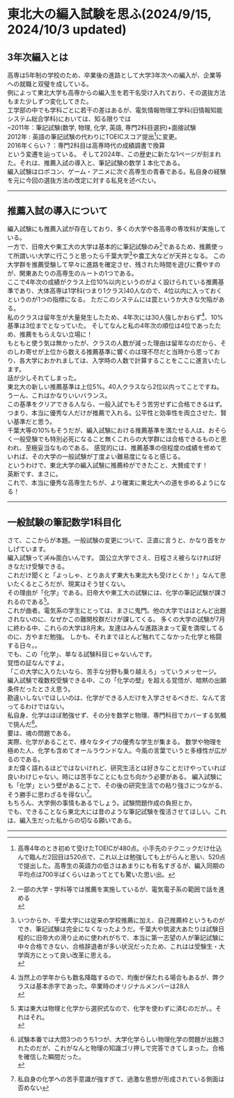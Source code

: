<!-- Google tag (gtag.js) -->
<script async src="https://www.googletagmanager.com/gtag/js?id=G-8P412RLRC8"></script>
<script>
  window.dataLayer = window.dataLayer || [];
  function gtag(){dataLayer.push(arguments);}
  gtag('js', new Date());

  gtag('config', 'G-8P412RLRC8');
</script>

# 東北大の編入試験を思ふ(2024/9/15, 2024/10/3 updated)

## 3年次編入とは

高専は5年制の学校のため、卒業後の進路として大学3年次への編入が、企業等への就職と双璧を成している。<br>
例によって東北大学も高専からの編入生を若干名受け入れており、その選抜方法もまた少しずつ変化してきた。<br>
工学部の中でも学科ごとに若干の差はあるが、電気情報物理工学科(旧情報知能システム総合学科)においては、知る限りでは<br>
~2011年：筆記試験(数学, 物理, 化学, 英語, 専門2科目選択)+面接試験<br>
2012年 : 英語の筆記試験の代わりにTOEICスコア提出[^1]に変更。<br>
2016年くらい？：専門2科目は高専時代の成績調書で換算<br>
という変遷を辿っている。
そして2024年、この歴史に新たな1ページが刻まれた。それは、推薦入試の導入と、筆記試験の数学１本化である。<br>
編入試験はロボコン、ゲーム・アニメに次ぐ高専生の青春である。私自身の経験を元に今回の選抜方法の改定に対する私見を述べたい。<br>

---
[^1]: 高専4年のとき初めて受けたTOEICが480点。小手先のテクニックだけ仕込んで臨んだ2回目は520点で、これ以上は勉強しても上がらんと思い、520点で提出した。高専生の英語力の低さはあまりにも有名すぎるが、編入同期の平均点は700半ばくらいはあってとても驚いた思い出。


## 推薦入試の導入について
編入試験にも推薦入試が存在しており、多くの大学や各高専の専攻科が実施している。<br>
一方で、旧帝大や東工大の大学は基本的に筆記試験のみ[^2]であるため、推薦使って所謂いい大学に行こうと思ったら千葉大学[^3]や農工大などが天井となる。
この大学群を推薦受験して早々に進路を確定させ、残された時間を遊びに費やすのが、関東あたりの高専生のルートの1つである。<br>
ここで4年次の成績がクラス上位10%以内というのがよく設けられている推薦基準であり、大体高専は1学科(つまり1クラス)40人なので、4位以内に入っておくというのが1つの指標になる。
ただこのシステムには罠というか大きな欠陥がある。<br>
私のクラスは留年生が大量発生したため、4年次には30人強しかおらず[^4]、10%基準は3位までとなっていた。
そしてなんと私の4年次の順位は4位であったため、推薦をもらえない立場に！<br>
もともと使う気は無かったが、クラスの人数が減った理由は留年なのだから、そのしわ寄せが上位から数える推薦基準に響くのは理不尽だと当時から思っており、各大学におかれましては、入学時の人数で計算することをここに進言いたします。<br>
話が少しそれてしまった。<br>
東北大の新しい推薦基準は上位5%。40人クラスなら2位以内ってことですね。うーん、これはかなりいいバランス。<br>
この基準をクリアできる人なら、一般入試でもそう苦労せずに合格できるはず。
つまり、本当に優秀な人だけが推薦で入れる。公平性と効率性を両立させた、賢い基準だと思う。<br>
千葉大等の10%もそうだが、編入試験における推薦基準を満たせる人は、おそらく一般受験でも特別必死になること無くこれらの大学群には合格できるものと思われ、至極妥当なものである。
感覚的には、推薦基準の倍程度の成績を修めていれば、その大学の一般試験が丁度よい難易度になると感じる。<br>
というわけで、東北大学の編入試験に推薦枠ができたこと、大賛成です！<br>
英断です、まさに。<br>
これで、本当に優秀な高専生たちが、より確実に東北大への道を歩めるようになる！<br>

---
[^2]: 一部の大学・学科等では推薦を実施しているが、電気電子系の範囲で話を進める<br>
[^3]: いつからか、千葉大学には従来の学校推薦に加え、自己推薦枠というものができ、筆記試験は完全になくなったようだ。千葉大や筑波大あたりは試験日程的に旧帝大の滑り止めに使われがちで、本当に第一志望の人が筆記試験に中々合格できない、合格辞退者が多い状況だったため、これはは受験生・大学両方にとって良い改革に思える。<br>
[^4]: 当然上の学年からも数名降臨するので、均衡が保たれる場合もあるが、弊クラスは基本赤字であった。卒業時のオリジナルメンバーは28人<br>


## 一般試験の筆記数学1科目化

さて、ここからが本題。一般試験の変更について、正直に言うと、かなり首をかしげています。<br>
編入試験って~~ズル~~面白いんです。
国公立大学でさえ、日程さえ被らなければ好きなだけ受験できる。<br>
これだけ聞くと「よっしゃ、とりあえず東大も東北大も受けとくか！」なんて思いたくるところだが、現実はそう甘くない。<br>
その理由が「化学」である。旧帝大や東工大の試験には、化学の筆記試験が課されるのである[^5]。<br>
これが曲者。電気系の学生にとっては、まさに鬼門。他の大学ではほとんど出題されないのに、なぜかこの難関校群だけが課してくる。
多くの大学の試験が7月に終わる中、これらの大学は8月末。友達はみんな進路決まって夏を満喫してるのに、方やまだ勉強。
しかも、それまでほとんど触れてこなかった化学と格闘する日々。。<br>
でも、この「化学」、単なる試験科目じゃないんです。<br>
覚悟の証なんですよ。<br>
「この大学に入りたいなら、苦手な分野も乗り越えろ」っていうメッセージ。
編入試験で複数校受験できる中、この「化学の壁」を超える覚悟が、暗黙の出願条件だったとさえ思う。<br>
勘違いしないでほしいのは、化学ができる人だけを入学させるべきだ、なんて言ってるわけではない。<br>
私自身、化学はほぼ勉強せず、その分を数学と物理、専門科目でカバーする気概で挑んだ[^6]。<br>
要は、魂の問題である。<br>
実際、化学があることで、様々なタイプの優秀な学生が集まる。
数学や物理を極めた人、化学も含めてオールラウンドな人。今風の言葉でいうと多様性が広がるのである。<br>
まだ偉く語れるほどではないけれど、研究生活とは好きなことだけやっていれば良いわけじゃない。時には苦手なことにも立ち向かう必要がある。
編入試験にも「化学」という壁があることで、その後の研究生活での粘り強さにつながる、そう勝手に思わざるを得ない[^7]。<br>
もちろん、大学側の事情もあるでしょう。試験問題作成の負担とか。<br>
でも、できることなら東北大には昔のような筆記試験を復活させてほしい。これは、編入生だった私からの切なる願いである。<br>

---
[^5]: 実は東大は物理と化学から選択式なので、化学を使わずに済むのだが。。それはそれ。<br>
[^6]: 試験本番では大問3つのうち1つが、大学化学らしい物理化学の問題が出題されたのだが、これがなんと物理の知識ゴリ押しで完答できてしまった。合格を確信した瞬間だった。<br>
[^7]: 私自身の化学への苦手意識が強すぎて、過激な思想が形成されている側面は否めない